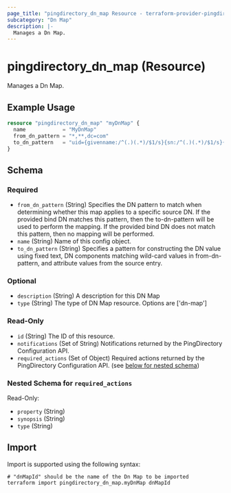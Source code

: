 ```yaml
---
page_title: "pingdirectory_dn_map Resource - terraform-provider-pingdirectory"
subcategory: "Dn Map"
description: |-
  Manages a Dn Map.
---
```


# pingdirectory_dn_map (Resource)

Manages a Dn Map.

## Example Usage

```terraform
resource "pingdirectory_dn_map" "myDnMap" {
  name            = "MyDnMap"
  from_dn_pattern = "*,**,dc=com"
  to_dn_pattern   = "uid={givenname:/^(.)(.*)/$1/s}{sn:/^(.)(.*)/$1/s}{eid},{2},o=example"
}
```

<!-- schema generated by tfplugindocs -->
## Schema

### Required

- `from_dn_pattern` (String) Specifies the DN pattern to match when determining whether this map applies to a specific source DN. If the provided bind DN matches this pattern, then the to-dn-pattern will be used to perform the mapping. If the provided bind DN does not match this pattern, then no mapping will be performed.
- `name` (String) Name of this config object.
- `to_dn_pattern` (String) Specifies a pattern for constructing the DN value using fixed text, DN components matching wild-card values in from-dn-pattern, and attribute values from the source entry.

### Optional

- `description` (String) A description for this DN Map
- `type` (String) The type of DN Map resource. Options are ['dn-map']

### Read-Only

- `id` (String) The ID of this resource.
- `notifications` (Set of String) Notifications returned by the PingDirectory Configuration API.
- `required_actions` (Set of Object) Required actions returned by the PingDirectory Configuration API. (see [below for nested schema](#nestedatt--required_actions))

<a id="nestedatt--required_actions"></a>
### Nested Schema for `required_actions`

Read-Only:

- `property` (String)
- `synopsis` (String)
- `type` (String)

## Import

Import is supported using the following syntax:

```shell
# "dnMapId" should be the name of the Dn Map to be imported
terraform import pingdirectory_dn_map.myDnMap dnMapId
```

